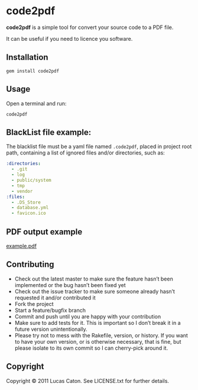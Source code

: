 # code2pdf

**code2pdf** is a simple tool for convert your source code to a PDF file.

It can be useful if you need to licence you software.

## Installation

    gem install code2pdf

## Usage

Open a terminal and run:

    code2pdf

## BlackList file example:

The blacklist file must be a yaml file named `.code2pdf`, placed in project root path, containing a list of ignored files and/or directories, such as:

```yaml
:directories:
  - .git
  - log
  - public/system
  - tmp
  - vendor
:files:
  - .DS_Store
  - database.yml
  - favicon.ico
```

## PDF output example

[example.pdf](https://github.com/lucascaton/code2pdf/raw/master/examples/example.pdf)

## Contributing

* Check out the latest master to make sure the feature hasn’t been implemented or the bug hasn’t been fixed yet
* Check out the issue tracker to make sure someone already hasn’t requested it and/or contributed it
* Fork the project
* Start a feature/bugfix branch
* Commit and push until you are happy with your contribution
* Make sure to add tests for it. This is important so I don’t break it in a future version unintentionally.
* Please try not to mess with the Rakefile, version, or history. If you want to have your own version, or is otherwise necessary, that is fine, but please isolate to its own commit so I can cherry-pick around it.

## Copyright

Copyright © 2011 Lucas Caton. See LICENSE.txt for further details.
